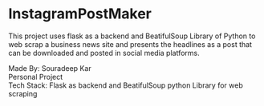 # InstagramPostMaker

This project uses flask as a backend and BeatifulSoup Library of Python to web scrap a business news site and presents the headlines as a post that can be downloaded and posted in social media platforms.  

Made By: Souradeep Kar  
Personal Project  
Tech Stack: Flask as backend and BeatifulSoup python Library for web scraping
